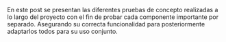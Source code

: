 En este post se presentan las diferentes pruebas de concepto realizadas a lo largo del proyecto con el fin de probar cada componente importante por separado. Asegurando su correcta funcionalidad para posteriormente adaptarlos todos para su uso conjunto.
